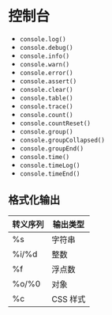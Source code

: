 # 控制台

- `console.log()`
- `console.debug()`
- `console.info()`
- `console.warn()`
- `console.error()`
- `console.assert()`
- `console.clear()`
- `console.table()`
- `console.trace()`
- `console.count()`
- `console.countReset()`
- `console.group()`
- `console.groupCollapsed()`
- `console.groupEnd()`
- `console.time()`
- `console.timeLog()`
- `console.timeEnd()`

## 格式化输出

| 转义序列 | 输出类型 |
| -------- | -------- |
| %s       | 字符串   |
| %i/%d    | 整数     |
| %f       | 浮点数   |
| %o/%0    | 对象     |
| %c       | CSS 样式 |
